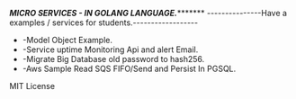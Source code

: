 ***************MICRO SERVICES - IN GOLANG LANGUAGE.**********************
---------------Have a examples / services for students.------------------
* -Model Object Example.
* -Service uptime Monitoring Api and alert Email.
* -Migrate Big Database old password to hash256.
* -Aws Sample Read SQS FIFO/Send and Persist In PGSQL.

MIT License

